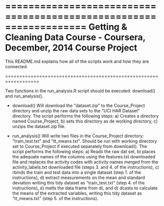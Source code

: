 ==================================================================
Getting & Cleaning Data Course - Coursera, December, 2014
Course Project
==================================================================

This README.md explains how all of the scripts work and how they are connected.

==================================================================

Two functions in the run_analysis.R script should be executed: download() and run_analysis().

- download()
    Will download the "dataset.zip" to the Course_Project directory and unzip the raw data sets to the "UCI HAR Dataset" directory. The script performs the following steps:
    a) Creates a directory named Course_Project,
    b) sets this directory as de working directory,
    c) unzips the dataset.zip file.

- run_analysis()
    Will write two files in the Course_Project directory: "train_test.txt" and "tt_means.txt". Should be run with working directory set to Course_Project if executed separately from download(). The script performs the following steps:
        a) Reads the raw dat set,
        b) places the adequate names of the columns using the features.txt downloaded file and replaces the activity codes with activity names merged from the activity_labels.txt downloaded file (steps 3. and 4. of the instructions),
        c) rbinds the train and test data into a single dataset (step 1. of the instructions),
        d) extract measurements on the mean and standard deviation writing this tidy dataset as "train_test.txt" (step 4. of the instructions),
        e) melts the data frame from d), and
        d) dcasts to calculate the means of the extracted variables, writing this tidy dataset as "tt_means.txt" (step 5. of the instructions).